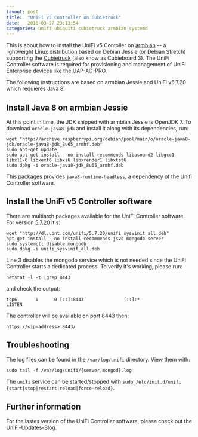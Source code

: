 ```yaml
---
layout: post
title:  "UniFi v5 Controller on Cubietruck"
date:   2018-03-27 23:13:54
categories: unifi ubiquiti cubietruck armbian systemd
---
```


This is about how to install the UniFi v5 Contoller on [armbian][armbian] -- a lightweight Linux distribution based on Debian Jessie (or Debian Stretch) supporting the [Cubietruck][cubietruck] (also know as Cubieboard 3). The UniFi Controller software is required for provisioning and management of UniFi Enterprise devices like the UAP-AC-PRO.

The following instructions are based on armbian Jessie and UniFi v5.7.20 which requieres Java 8.

## Install Java 8 on armbian Jessie

At this point in time, the JDK shipped with armbian Jessie is OpenJDK 7.
To download `oracle-java8-jdk` and install it along with its dependencies, run:

    wget "http://archive.raspberrypi.org/debian/pool/main/o/oracle-java8-jdk/oracle-java8-jdk_8u65_armhf.deb"
    sudo apt-get update
    sudo apt-get install --no-install-recommends libasound2 libgcc1 libx11-6 libxext6 libxi6 libxrender1 libxtst6
    sudo dpkg -i oracle-java8-jdk_8u65_armhf.deb

This packages provides `java8-runtime-headless`, a dependency of the Unifi Controller software.

## Install the UniFi v5 Controller software

There are multiarch packages available for the UniFi Controller software.
For version [5.7.20](https://community.ubnt.com/t5/UniFi-Updates-Blog/UniFi-5-7-20-Stable-has-been-released/ba-p/2271529) it's:

    wget "http://dl.ubnt.com/unifi/5.7.20/unifi_sysvinit_all.deb"
    apt-get install --no-install-recommends jsvc mongodb-server
    sudo systemctl disable mongodb
    sudo dpkg -i unifi_sysvinit_all.deb

Line 3 disables the mongodb service which is not needed since the UniFi Controller starts a dedicated process.
To verify it's working, please run:

    netstat -l -t |grep 8443

and check the output:

    tcp6       0      0 [::]:8443               [::]:*                  LISTEN

The controller will be available on port 8443 then:

    https://<ip-address>:8443/

## Troubleshooting

The log files can be found in the `/var/log/unifi` directory. View them with:

    sudo tail -f /var/log/unifi/{server,mongod}.log

The `unifi` service can be started/stopped with `sudo /etc/init.d/unifi {start|stop|restart|reload|force-reload}`.

## Further information

For the lastes version of the UniFi Controller software, please check out the
[UniFi-Updates-Blog](https://community.ubnt.com/t5/UniFi-Updates-Blog/bg-p/Blog_UniFi).

[cubietruck]: http://www.cubietruck.com
[armbian]: http://www.armbian.com/
